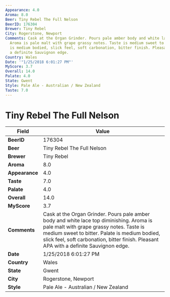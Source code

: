 ```yaml
---
Appearance: 4.0
Aroma: 8.0
Beer: Tiny Rebel The Full Nelson
BeerID: 176304
Brewer: Tiny Rebel
City: Rogerstone, Newport
Comments: Cask at the Organ Grinder. Pours pale amber body and white lace top diminishing.
  Aroma is pale malt with grape grassy notes. Taste is medium sweet to bitter. Palate
  is medium bodied, slick feel, soft carbonation, bitter finish. Pleasant APA with
  a definite Sauvignon edge.
Country: Wales
Date: '"1/25/2018 6:01:27 PM"'
MyScore: 3.7
Overall: 14.0
Palate: 4.0
State: Gwent
Style: Pale Ale - Australian / New Zealand
Taste: 7.0
---
```


# Tiny Rebel The Full Nelson

| Field         | Value |
|---------------|-------|
| **BeerID** | 176304 |
| **Beer** | Tiny Rebel The Full Nelson |
| **Brewer** | Tiny Rebel |
| **Aroma** | 8.0 |
| **Appearance** | 4.0 |
| **Taste** | 7.0 |
| **Palate** | 4.0 |
| **Overall** | 14.0 |
| **MyScore** | 3.7 |
| **Comments** | Cask at the Organ Grinder. Pours pale amber body and white lace top diminishing. Aroma is pale malt with grape grassy notes. Taste is medium sweet to bitter. Palate is medium bodied, slick feel, soft carbonation, bitter finish. Pleasant APA with a definite Sauvignon edge. |
| **Date** | 1/25/2018 6:01:27 PM |
| **Country** | Wales |
| **State** | Gwent |
| **City** | Rogerstone, Newport |
| **Style** | Pale Ale - Australian / New Zealand |
